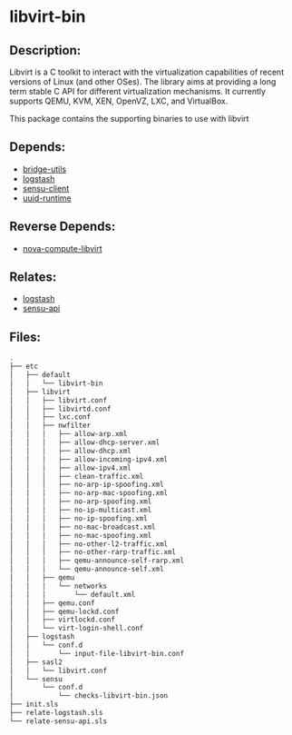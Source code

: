 # libvirt-bin

## Description:

Libvirt is a C toolkit to interact with the virtualization capabilities of recent versions of Linux (and other OSes). The library aims at providing a long term stable C API for different virtualization mechanisms. It currently supports QEMU, KVM, XEN, OpenVZ, LXC, and VirtualBox.

This package contains the supporting binaries to use with libvirt

## Depends:

  -  [bridge-utils](/salt/bridge-utils)
  -  [logstash](/salt/logstash)
  -  [sensu-client](/salt/sensu-client)
  -  [uuid-runtime](/salt/uuid-runtime)

## Reverse Depends:

  -  [nova-compute-libvirt](/salt/nova-compute-libvirt)

## Relates:

  -  [logstash](/salt/logstash)
  -  [sensu-api](/salt/sensu-api)

## Files:

```bash
.
├── etc
│   ├── default
│   │   └── libvirt-bin
│   ├── libvirt
│   │   ├── libvirt.conf
│   │   ├── libvirtd.conf
│   │   ├── lxc.conf
│   │   ├── nwfilter
│   │   │   ├── allow-arp.xml
│   │   │   ├── allow-dhcp-server.xml
│   │   │   ├── allow-dhcp.xml
│   │   │   ├── allow-incoming-ipv4.xml
│   │   │   ├── allow-ipv4.xml
│   │   │   ├── clean-traffic.xml
│   │   │   ├── no-arp-ip-spoofing.xml
│   │   │   ├── no-arp-mac-spoofing.xml
│   │   │   ├── no-arp-spoofing.xml
│   │   │   ├── no-ip-multicast.xml
│   │   │   ├── no-ip-spoofing.xml
│   │   │   ├── no-mac-broadcast.xml
│   │   │   ├── no-mac-spoofing.xml
│   │   │   ├── no-other-l2-traffic.xml
│   │   │   ├── no-other-rarp-traffic.xml
│   │   │   ├── qemu-announce-self-rarp.xml
│   │   │   └── qemu-announce-self.xml
│   │   ├── qemu
│   │   │   └── networks
│   │   │       └── default.xml
│   │   ├── qemu.conf
│   │   ├── qemu-lockd.conf
│   │   ├── virtlockd.conf
│   │   └── virt-login-shell.conf
│   ├── logstash
│   │   └── conf.d
│   │       └── input-file-libvirt-bin.conf
│   ├── sasl2
│   │   └── libvirt.conf
│   └── sensu
│       └── conf.d
│           └── checks-libvirt-bin.json
├── init.sls
├── relate-logstash.sls
└── relate-sensu-api.sls
```
